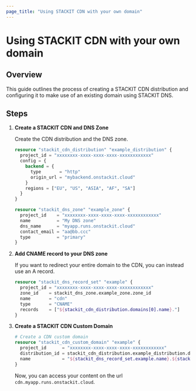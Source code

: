 ```yaml
---
page_title: "Using STACKIT CDN with your own domain"
---
```

# Using STACKIT CDN with your own domain

## Overview

This guide outlines the process of creating a STACKIT CDN distribution and configuring it to make use of an existing domain using STACKIT DNS.

## Steps

1. **Create a STACKIT CDN and DNS Zone**
    
    Create the CDN distribution and the DNS zone.
    
    ```terraform
    resource "stackit_cdn_distribution" "example_distribution" {
      project_id = "xxxxxxxx-xxxx-xxxx-xxxx-xxxxxxxxxxxx"
      config = {
        backend = {
          type       = "http"
          origin_url = "mybackend.onstackit.cloud"
        }
        regions = ["EU", "US", "ASIA", "AF", "SA"]
      }
    }
    
    resource "stackit_dns_zone" "example_zone" {
      project_id    = "xxxxxxxx-xxxx-xxxx-xxxx-xxxxxxxxxxxx"
      name          = "My DNS zone"
      dns_name      = "myapp.runs.onstackit.cloud"
      contact_email = "aa@bb.ccc"
      type          = "primary"
    }
    ```
    
2. **Add CNAME record to your DNS zone**

    If you want to redirect your entire domain to the CDN, you can instead use an A record.
    ```terraform
    resource "stackit_dns_record_set" "example" {
      project_id = "xxxxxxxx-xxxx-xxxx-xxxx-xxxxxxxxxxxx"
      zone_id    = stackit_dns_zone.example_zone.zone_id
      name       = "cdn"
      type       = "CNAME"
      records    = ["${stackit_cdn_distribution.domains[0].name}."]
    }
    ```
    
3. **Create a STACKIT CDN Custom Domain**
    ```terraform
    # Create a CDN custom domain
    resource "stackit_cdn_custom_domain" "example" {
      project_id      = "xxxxxxxx-xxxx-xxxx-xxxx-xxxxxxxxxxxx"
      distribution_id = stackit_cdn_distribution.example_distribution.distribution_id
      name            = "${stackit_dns_record_set.example.name}.${stackit_dns_zone.dns_name}"
    }
    ```
    
    Now, you can access your content on the url `cdn.myapp.runs.onstackit.cloud`.
